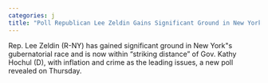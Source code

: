 ```yaml
---
categories: j
title: "Poll Republican Lee Zeldin Gains Significant Ground in New York Within ‘Striking Distance’ of Democrat Kathy Hochul"
---
```

Rep. Lee Zeldin (R-NY) has gained significant ground in New York"s gubernatorial race and is now within “striking distance” of Gov. Kathy Hochul (D), with inflation and crime as the leading issues, a new poll revealed on Thursday.
